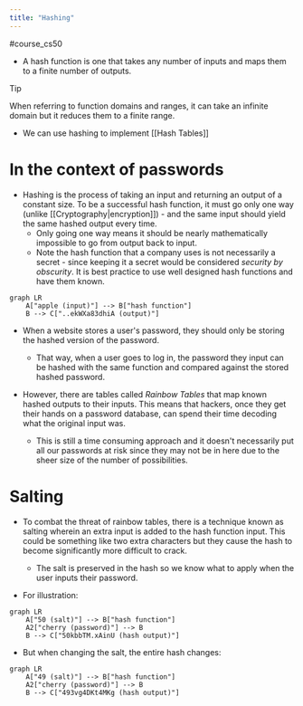 ```yaml
---
title: "Hashing"
---
```

#course_cs50 

- A hash function is one that takes any number of inputs and maps them to a finite number of outputs.

> [!tip]
> When referring to function domains and ranges, it can take an infinite domain but it reduces them to a finite range.

- We can use hashing to implement [[Hash Tables]]

# In the context of passwords 

- Hashing is the process of taking an input and returning an output of a constant size. To be a successful hash function, it must go only one way (unlike [[Cryptography|encryption]]) - and the same input should yield the same hashed output every time.
    - Only going one way means it should be nearly mathematically impossible to go from output back to input.
    - Note the hash function that a company uses is not necessarily a secret - since keeping it a secret would be considered *security by obscurity*. It is best practice to use well designed hash functions and have them known.

```mermaid
graph LR
    A["apple (input)"] --> B["hash function"]
    B --> C["..ekWXa83dhiA (output)"]
```

- When a website stores a user's password, they should only be storing the hashed version of the password.
    - That way, when a user goes to log in, the password they input can be hashed with the same function and compared against the stored hashed password.

- However, there are tables called *Rainbow Tables* that map known hashed outputs to their inputs. This means that hackers, once they get their hands on a password database, can spend their time decoding what the original input was.
    - This is still a time consuming approach and it doesn't necessarily put all our passwords at risk since they may not be in here due to the sheer size of the number of possibilities.

# Salting

- To combat the threat of rainbow tables, there is a technique known as salting wherein an extra input is added to the hash function input. This could be something like two extra characters but they cause the hash to become significantly more difficult to crack.
    - The salt is preserved in the hash so we know what to apply when the user inputs their password.

- For illustration:

```mermaid
graph LR
    A["50 (salt)"] --> B["hash function"]
    A2["cherry (password)"] --> B
    B --> C["50kbbTM.xAinU (hash output)"]
```

- But when changing the salt, the entire hash changes:

```mermaid
graph LR
    A["49 (salt)"] --> B["hash function"]
    A2["cherry (password)"] --> B
    B --> C["493vg4DKt4MKg (hash output)"]
```
